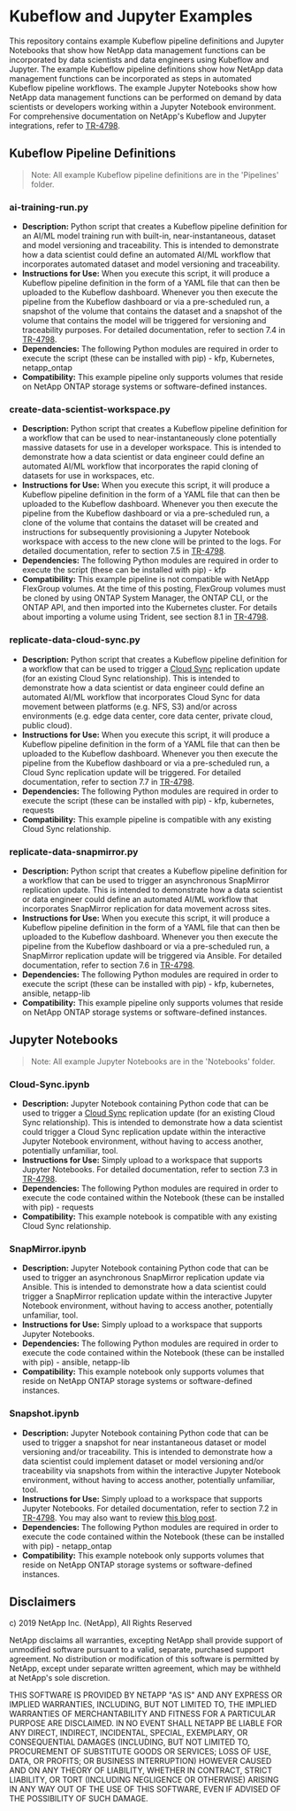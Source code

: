 # Kubeflow and Jupyter Examples
This repository contains example Kubeflow pipeline definitions and Jupyter Notebooks that show how NetApp data management functions can be incorporated by data scientists and data engineers using Kubeflow and Jupyter. The example Kubeflow pipeline definitions show how NetApp data management functions can be incorporated as steps in automated Kubeflow pipeline workflows. The example Jupyter Notebooks show how NetApp data management functions can be performed on demand by data scientists or developers working within a Jupyter Notebook environment. For comprehensive documentation on NetApp's Kubeflow and Jupyter integrations, refer to [TR-4798](https://www.netapp.com/us/media/tr-4798.pdf).

## Kubeflow Pipeline Definitions

> Note: All example Kubeflow pipeline definitions are in the 'Pipelines' folder.

### ai-training-run.py
- **Description:** Python script that creates a Kubeflow pipeline definition for an AI/ML model training run with built-in, near-instantaneous, dataset and model versioning and traceability. This is intended to demonstrate how a data scientist could define an automated AI/ML workflow that incorporates automated dataset and model versioning and traceability.
- **Instructions for Use:** When you execute this script, it will produce a Kubeflow pipeline definition in the form of a YAML file that can then be uploaded to the Kubeflow dashboard. Whenever you then execute the pipeline from the Kubeflow dashboard or via a pre-scheduled run, a snapshot of the volume that contains the dataset and a snapshot of the volume that contains the model will be triggered for versioning and traceability purposes. For detailed documentation, refer to section 7.4 in [TR-4798](https://www.netapp.com/us/media/tr-4798.pdf).
- **Dependencies:** The following Python modules are required in order to execute the script (these can be installed with pip) - kfp, Kubernetes, netapp_ontap
- **Compatibility:** This example pipeline only supports volumes that reside on NetApp ONTAP storage systems or software-defined instances.

### create-data-scientist-workspace.py
- **Description:** Python script that creates a Kubeflow pipeline definition for a workflow that can be used to near-instantaneously clone potentially massive datasets for use in a developer workspace. This is intended to demonstrate how a data scientist or data engineer could define an automated AI/ML workflow that incorporates the rapid cloning of datasets for use in workspaces, etc.
- **Instructions for Use:** When you execute this script, it will produce a Kubeflow pipeline definition in the form of a YAML file that can then be uploaded to the Kubeflow dashboard. Whenever you then execute the pipeline from the Kubeflow dashboard or via a pre-scheduled run, a clone of the volume that contains the dataset will be created and instructions for subsequently provisioning a Jupyter Notebook workspace with access to the new clone will be printed to the logs. For detailed documentation, refer to section 7.5 in [TR-4798](https://www.netapp.com/us/media/tr-4798.pdf).
- **Dependencies:** The following Python modules are required in order to execute the script (these can be installed with pip) - kfp
- **Compatibility:** This example pipeline is not compatible with NetApp FlexGroup volumes. At the time of this posting, FlexGroup volumes must be cloned by using ONTAP System Manager, the ONTAP CLI, or the ONTAP API, and then imported into the Kubernetes cluster. For details about importing a volume using Trident, see section 8.1 in [TR-4798](https://www.netapp.com/us/media/tr-4798.pdf).

### replicate-data-cloud-sync.py
- **Description:** Python script that creates a Kubeflow pipeline definition for a workflow that can be used to trigger a [Cloud Sync](https://cloudsync.netapp.com) replication update (for an existing Cloud Sync relationship). This is intended to demonstrate how a data scientist or data engineer could define an automated AI/ML workflow that incorporates Cloud Sync for data movement between platforms (e.g. NFS, S3) and/or across environments (e.g. edge data center, core data center, private cloud, public cloud).
- **Instructions for Use:** When you execute this script, it will produce a Kubeflow pipeline definition in the form of a YAML file that can then be uploaded to the Kubeflow dashboard. Whenever you then execute the pipeline from the Kubeflow dashboard or via a pre-scheduled run, a Cloud Sync replication update will be triggered. For detailed documentation, refer to section 7.7 in [TR-4798](https://www.netapp.com/us/media/tr-4798.pdf).
- **Dependencies:** The following Python modules are required in order to execute the script (these can be installed with pip) - kfp, kubernetes, requests
- **Compatibility:** This example pipeline is compatible with any existing Cloud Sync relationship.

### replicate-data-snapmirror.py
- **Description:** Python script that creates a Kubeflow pipeline definition for a workflow that can be used to trigger an asynchronous SnapMirror replication update. This is intended to demonstrate how a data scientist or data engineer could define an automated AI/ML workflow that incorporates SnapMirror replication for data movement across sites.
- **Instructions for Use:** When you execute this script, it will produce a Kubeflow pipeline definition in the form of a YAML file that can then be uploaded to the Kubeflow dashboard. Whenever you then execute the pipeline from the Kubeflow dashboard or via a pre-scheduled run, a SnapMirror replication update will be triggered via Ansible. For detailed documentation, refer to section 7.6 in [TR-4798](https://www.netapp.com/us/media/tr-4798.pdf).
- **Dependencies:** The following Python modules are required in order to execute the script (these can be installed with pip) - kfp, kubernetes, ansible, netapp-lib
- **Compatibility:** This example pipeline only supports volumes that reside on NetApp ONTAP storage systems or software-defined instances.

## Jupyter Notebooks

> Note: All example Jupyter Notebooks are in the 'Notebooks' folder.

### Cloud-Sync.ipynb
- **Description:** Jupyter Notebook containing Python code that can be used to trigger a [Cloud Sync](https://cloudsync.netapp.com) replication update (for an existing Cloud Sync relationship). This is intended to demonstrate how a data scientist could trigger a Cloud Sync replication update within the interactive Jupyter Notebook environment, without having to access another, potentially unfamiliar, tool.
- **Instructions for Use:** Simply upload to a workspace that supports Jupyter Notebooks. For detailed documentation, refer to section 7.3 in [TR-4798](https://www.netapp.com/us/media/tr-4798.pdf).
- **Dependencies:** The following Python modules are required in order to execute the code contained within the Notebook (these can be installed with pip) - requests
- **Compatibility:** This example notebook is compatible with any existing Cloud Sync relationship.

### SnapMirror.ipynb
- **Description:** Jupyter Notebook containing Python code that can be used to trigger an asynchronous SnapMirror replication update via Ansible. This is intended to demonstrate how a data scientist could trigger a SnapMirror replication update within the interactive Jupyter Notebook environment, without having to access another, potentially unfamiliar, tool.
- **Instructions for Use:** Simply upload to a workspace that supports Jupyter Notebooks.
- **Dependencies:** The following Python modules are required in order to execute the code contained within the Notebook (these can be installed with pip) - ansible, netapp-lib
- **Compatibility:** This example notebook only supports volumes that reside on NetApp ONTAP storage systems or software-defined instances.

### Snapshot.ipynb
- **Description:** Jupyter Notebook containing Python code that can be used to trigger a snapshot for near instantaneous dataset or model versioning and/or traceability. This is intended to demonstrate how a data scientist could implement dataset or model versioning and/or traceability via snapshots from within the interactive Jupyter Notebook environment, without having to access another, potentially unfamiliar, tool.
- **Instructions for Use:** Simply upload to a workspace that supports Jupyter Notebooks. For detailed documentation, refer to section 7.2 in [TR-4798](https://www.netapp.com/us/media/tr-4798.pdf). You may also want to review [this blog post](https://netapp.io/2020/04/03/ai-ml-dl-dataset-in-jupyter/).
- **Dependencies:** The following Python modules are required in order to execute the code contained within the Notebook (these can be installed with pip) - netapp_ontap
- **Compatibility:** This example notebook only supports volumes that reside on NetApp ONTAP storage systems or software-defined instances.

## Disclaimers

c) 2019 NetApp Inc. (NetApp), All Rights Reserved

NetApp disclaims all warranties, excepting NetApp shall provide support of unmodified software pursuant to a valid, separate, purchased support agreement. No distribution or modification of this software is permitted by NetApp, except under separate written agreement, which may be withheld at NetApp's sole discretion.

THIS SOFTWARE IS PROVIDED BY NETAPP "AS IS" AND ANY EXPRESS OR IMPLIED WARRANTIES, INCLUDING, BUT NOT LIMITED TO, THE IMPLIED WARRANTIES OF MERCHANTABILITY AND FITNESS FOR A PARTICULAR PURPOSE ARE DISCLAIMED. IN NO EVENT SHALL NETAPP BE LIABLE FOR ANY DIRECT, INDIRECT, INCIDENTAL, SPECIAL, EXEMPLARY, OR CONSEQUENTIAL DAMAGES (INCLUDING, BUT NOT LIMITED TO, PROCUREMENT OF SUBSTITUTE GOODS OR SERVICES; LOSS OF USE, DATA, OR PROFITS; OR BUSINESS INTERRUPTION) HOWEVER CAUSED AND ON ANY THEORY OF LIABILITY, WHETHER IN CONTRACT, STRICT LIABILITY, OR TORT (INCLUDING NEGLIGENCE OR OTHERWISE) ARISING IN ANY WAY OUT OF THE USE OF THIS SOFTWARE, EVEN IF ADVISED OF THE POSSIBILITY OF SUCH DAMAGE.
